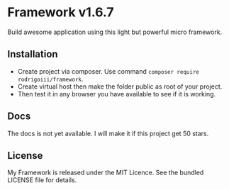 # Framework v1.6.7
Build awesome application using this light but powerful micro framework.

## Installation
* Create project via composer. Use command `composer require rodrigoiii/framework`.
* Create virtual host then make the folder public as root of your project.
* Then test it in any browser you have available to see if it is working.

## Docs
The docs is not yet available. I will make it if this project get 50 stars.

## License
My Framework is released under the MIT Licence. See the bundled LICENSE file for details.
